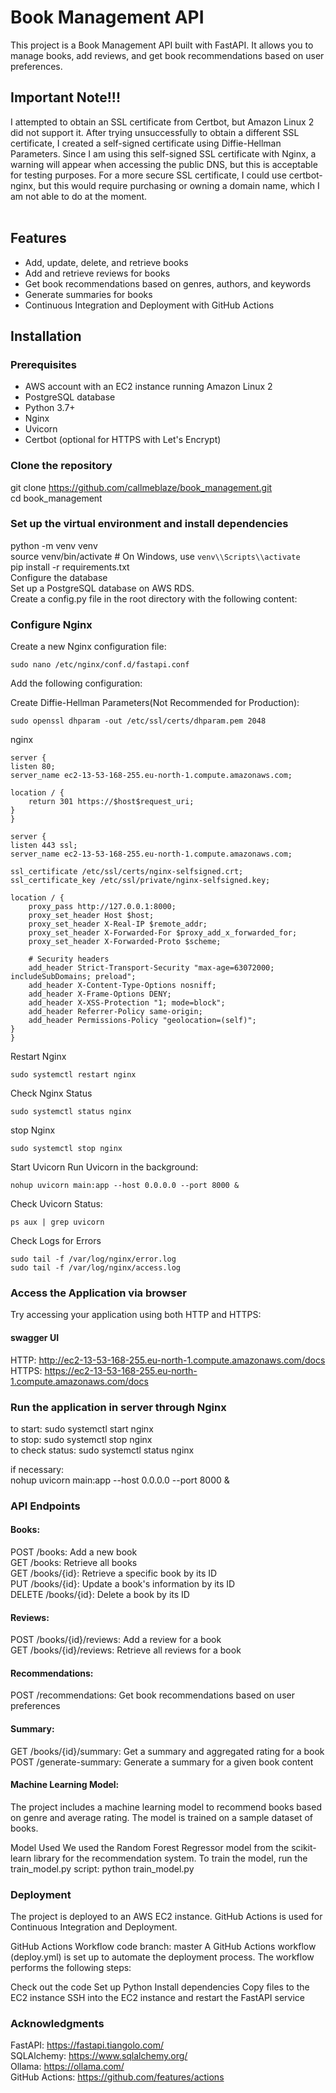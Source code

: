 
# Book Management API

This project is a Book Management API built with FastAPI. It allows you to manage books, add reviews, and get book recommendations based on user preferences.

## Important Note!!!
I attempted to obtain an SSL certificate from Certbot, but Amazon Linux 2 did not support it. After trying unsuccessfully to obtain a different SSL certificate, I created a self-signed certificate using Diffie-Hellman Parameters. Since I am using this self-signed SSL certificate with Nginx, a warning will appear when accessing the public DNS, but this is acceptable for testing purposes. For a more secure SSL certificate, I could use certbot-nginx, but this would require purchasing or owning a domain name, which I am not able to do at the moment.<br><br>

## Features

- Add, update, delete, and retrieve books
- Add and retrieve reviews for books
- Get book recommendations based on genres, authors, and keywords
- Generate summaries for books
- Continuous Integration and Deployment with GitHub Actions

## Installation

### Prerequisites

- AWS account with an EC2 instance running Amazon Linux 2
- PostgreSQL database
- Python 3.7+
- Nginx
- Uvicorn
- Certbot (optional for HTTPS with Let's Encrypt)

### Clone the repository
git clone https://github.com/callmeblaze/book_management.git<br>
cd book_management

### Set up the virtual environment and install dependencies
python -m venv venv<br>
source venv/bin/activate  # On Windows, use `venv\\Scripts\\activate`<br>
pip install -r requirements.txt<br>
Configure the database<br>
Set up a PostgreSQL database on AWS RDS.<br>
Create a config.py file in the root directory with the following content:

### Configure Nginx

Create a new Nginx configuration file:

    sudo nano /etc/nginx/conf.d/fastapi.conf

Add the following configuration:<br>

Create Diffie-Hellman Parameters(Not Recommended for Production):

    sudo openssl dhparam -out /etc/ssl/certs/dhparam.pem 2048
    
nginx

    server {
    listen 80;
    server_name ec2-13-53-168-255.eu-north-1.compute.amazonaws.com;

    location / {
        return 301 https://$host$request_uri;
    }
    }

    server {
    listen 443 ssl;
    server_name ec2-13-53-168-255.eu-north-1.compute.amazonaws.com;

    ssl_certificate /etc/ssl/certs/nginx-selfsigned.crt;
    ssl_certificate_key /etc/ssl/private/nginx-selfsigned.key;

    location / {
        proxy_pass http://127.0.0.1:8000;
        proxy_set_header Host $host;
        proxy_set_header X-Real-IP $remote_addr;
        proxy_set_header X-Forwarded-For $proxy_add_x_forwarded_for;
        proxy_set_header X-Forwarded-Proto $scheme;

        # Security headers
        add_header Strict-Transport-Security "max-age=63072000; includeSubDomains; preload";
        add_header X-Content-Type-Options nosniff;
        add_header X-Frame-Options DENY;
        add_header X-XSS-Protection "1; mode=block";
        add_header Referrer-Policy same-origin;
        add_header Permissions-Policy "geolocation=(self)";
    }
    }


Restart Nginx

    sudo systemctl restart nginx

Check Nginx Status

    sudo systemctl status nginx

stop Nginx 

    sudo systemctl stop nginx

Start Uvicorn
Run Uvicorn in the background:

    nohup uvicorn main:app --host 0.0.0.0 --port 8000 &

Check Uvicorn Status:

    ps aux | grep uvicorn

Check Logs for Errors

    sudo tail -f /var/log/nginx/error.log
    sudo tail -f /var/log/nginx/access.log

###  Access the Application via browser
Try accessing your application using both HTTP and HTTPS:

#### swagger UI
HTTP: http://ec2-13-53-168-255.eu-north-1.compute.amazonaws.com/docs<br>
HTTPS: https://ec2-13-53-168-255.eu-north-1.compute.amazonaws.com/docs<br>

### Run the application in server through Nginx
to start: sudo systemctl start nginx<br>
to stop: sudo systemctl stop nginx<br>
to check status: sudo systemctl status nginx<br>

if necessary:<br>
nohup uvicorn main:app --host 0.0.0.0 --port 8000 &

### API Endpoints
#### Books:
POST /books: Add a new book<br>
GET /books: Retrieve all books<br>
GET /books/{id}: Retrieve a specific book by its ID<br>
PUT /books/{id}: Update a book's information by its ID<br>
DELETE /books/{id}: Delete a book by its ID

#### Reviews:
POST /books/{id}/reviews: Add a review for a book<br>
GET /books/{id}/reviews: Retrieve all reviews for a book

#### Recommendations:
POST /recommendations: Get book recommendations based on user preferences

#### Summary:
GET /books/{id}/summary: Get a summary and aggregated rating for a book
POST /generate-summary: Generate a summary for a given book content

#### Machine Learning Model:
The project includes a machine learning model to recommend books based on genre and average rating. The model is trained on a sample dataset of books.

Model Used
We used the Random Forest Regressor model from the scikit-learn library for the recommendation system.
To train the model, run the train_model.py script:
python train_model.py


### Deployment
The project is deployed to an AWS EC2 instance. GitHub Actions is used for Continuous Integration and Deployment.

GitHub Actions Workflow
code branch: master
A GitHub Actions workflow (deploy.yml) is set up to automate the deployment process. The workflow performs the following steps:

Check out the code
Set up Python
Install dependencies
Copy files to the EC2 instance
SSH into the EC2 instance and restart the FastAPI service


### Acknowledgments
FastAPI: https://fastapi.tiangolo.com/<br>
SQLAlchemy: https://www.sqlalchemy.org/<br>
Ollama: https://ollama.com/<br>
GitHub Actions: https://github.com/features/actions
